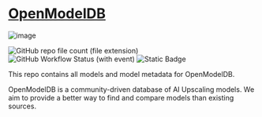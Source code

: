 # [OpenModelDB](https://openmodeldb.info/)

![image](https://github.com/OpenModelDB/open-model-database/assets/34788790/24f386cf-aad7-442a-8399-649a11fcc0ea)

![GitHub repo file count (file extension)](https://img.shields.io/github/directory-file-count/OpenModelDB/open-model-database/data%2Fmodels?label=Models&color=%236e64ca&link=https%3A%2F%2Fopenmodeldb.info%2F)
![GitHub Workflow Status (with event)](https://img.shields.io/github/actions/workflow/status/OpenModelDB/open-model-database/frontend.yml)
![Static Badge](https://img.shields.io/badge/PRs-welcome-blue)


This repo contains all models and model metadata for OpenModelDB.

OpenModelDB is a community-driven database of AI Upscaling models. We aim to provide a better way to find and compare models than existing sources.

